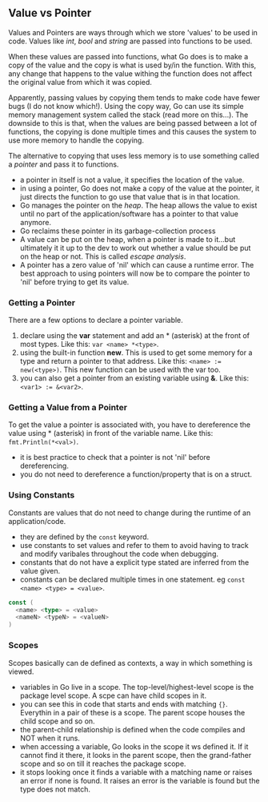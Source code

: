 ## Value vs Pointer
Values and Pointers are ways through which we store 'values' to be used in code. Values like *int*, *bool* and *string* are passed into functions to be used.

When these values are passed into functions, what Go does is to make a copy of the value and the copy is what is used by/in the function.
With this, any change that happens to the value withing the function does not affect the original value from which it was copied.

Apparently, passing values by copying them tends to make code have fewer bugs (I do not know which!). 
Using the copy way, Go can use its simple memory management system called the stack (read more on this...).
The downside to this is that, when the values are being passed between a lot of functions, the copying is done multiple times and this causes the system to use more memory to handle the copying.

The alternative to copying that uses less memory is to use something called a *pointer* and pass it to functions.
- a pointer in itself is not a value, it specifies the location of the value.
- in using a pointer, Go does not make a copy of the value at the pointer, it just directs the function to go use that value that is in that location.
- Go manages the pointer on the *heap*. The heap allows the value to exist until no part of the application/software has a pointer to that value anymore.
- Go reclaims these pointer in its garbage-collection process
- A value can be put on the heap, when a pointer is made to it...but ultimately it it up to the dev to work out whether a value should be put on the heap or not. This is called *escape analysis*.
- A pointer has a zero value of 'nil' which can cause a runtime error. The best approach to using pointers will now be to compare the pointer to 'nil' before trying to get its value.

### Getting a Pointer
There are a few options to declare a pointer variable.
1. declare using the **var** statement and add an * (asterisk) at the front of most types. Like this: `var <name> *<type>`.
2. using the built-in function **new**. This is used to get some memory for a type and return a pointer to that address. Like this: `<name> := new(<type>)`. This new function can be used with the var too.
3. you can also get a pointer from an existing variable using **&**. Like this: `<var1> := &<var2>`.

### Getting a Value from a Pointer
To get the value a pointer is associated with, you have to dereference the value using * (asterisk) in front of the variable name. Like this: `fmt.Println(*<val>)`.
- it is best practice to check that a pointer is not 'nil' before dereferencing.
- you do not need to dereference a function/property that is on a struct.

### Using Constants
Constants are values that do not need to change during the runtime of an application/code.
- they are defined by the `const` keyword.
- use constants to set values and refer to them to avoid having to track and modify varibales throughout the code when debugging.
- constants that do not have a explicit type stated are inferred from the value given.
- constants can be declared multiple times in one statement. eg `const <name> <type> = <value>`.
```go
const (
  <name> <type> = <value>
  <nameN> <typeN> = <valueN>
)
```

### Scopes
Scopes basically can de defined as contexts, a way in which something is viewed.
- variables in Go live in a scope. The top-level/highest-level scope is the package level scope. A scpe can have child scopes in it.
- you can see this in code that starts and ends with matching `{}`. Everythin in a pair of these is a scope. The parent scope houses the child scope and so on.
- the parent-child relationship is defined when the code compiles and NOT when it runs.
- when accessing a variable, Go looks in the scope it ws defined it. If it cannot find it there, it looks in the parent scope, then the grand-father scope and so on till it reaches the package scope.
- it stops looking once it finds a variable with a matching name or raises an error if none is found. It raises an error is the variable is found but the type does not match.